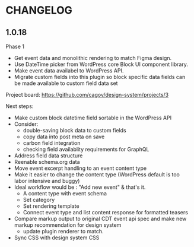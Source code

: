 # CHANGELOG

## 1.0.18
Phase 1
* Get event data and monolithic rendering to match Figma design.
* Use DateTime picker from WordPress core Block UI component library.
* Make event data availabel to WordPress API.
* Migrate custom fields into this plugin so block specific data fields can be made available to custom field data set

Project board: https://github.com/cagov/design-system/projects/3

Next steps:
* Make custom block datetime field sortable in the WordPress API
* Consider:
    * double-saving block data to custom fields
    * copy data into post meta on save
    * carbon field integration
    * checking field availablity requirements for GraphQL
* Address field data structure
* Reenable schema.org data
* Move event excerpt handling to an event content type
* Make it easier to change the content type (WordPress default is too labor intensive and buggy)
* Ideal workflow would be : "Add new event" & that's it.
    * A content type with event schema
    * Set category
    * Set rendering template
    * Connect event type and list content response for formatted teasers
* Compare markup output to original CDT event api spec and make new markup recommendation for design system
     * update plugin renderer to match.
* Sync CSS with design system CSS